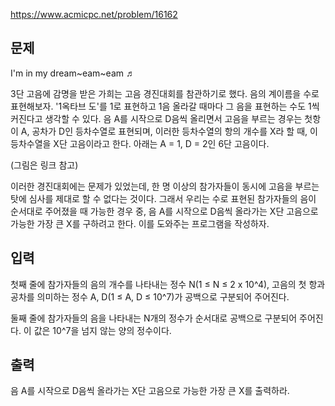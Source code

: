 https://www.acmicpc.net/problem/16162

## 문제
I'm in my dream~eam~eam ♬

3단 고음에 감명을 받은 가희는 고음 경진대회를 참관하기로 했다. 음의 계이름을 수로 표현해보자. '1옥타브 도'를 1로 표현하고 1음 올라갈 때마다 그 음을 표현하는 수도 1씩 커진다고 생각할 수 있다. 음 A를 시작으로 D음씩 올리면서 고음을 부르는 경우는 첫항이 A, 공차가 D인 등차수열로 표현되며, 이러한 등차수열의 항의 개수를 X라 할 때, 이 등차수열을 X단 고음이라고 한다. 아래는 A = 1, D = 2인 6단 고음이다.

(그림은 링크 참고)

이러한 경진대회에는 문제가 있었는데, 한 명 이상의 참가자들이 동시에 고음을 부르는 탓에 심사를 제대로 할 수 없다는 것이다. 그래서 우리는 수로 표현된 참가자들의 음이 순서대로 주어졌을 때 가능한 경우 중, 음 A를 시작으로 D음씩 올라가는 X단 고음으로 가능한 가장 큰 X를 구하려고 한다. 이를 도와주는 프로그램을 작성하자.

## 입력
첫째 줄에 참가자들의 음의 개수를 나타내는 정수 N(1 ≤ N ≤ 2 x 10^4), 고음의 첫 항과 공차를 의미하는 정수 A, D(1 ≤ A, D ≤ 10^7)가 공백으로 구분되어 주어진다.

둘째 줄에 참가자들의 음을 나타내는 N개의 정수가 순서대로 공백으로 구분되어 주어진다. 이 값은 10^7을 넘지 않는 양의 정수이다.

## 출력
음 A를 시작으로 D음씩 올라가는 X단 고음으로 가능한 가장 큰 X를 출력하라.

